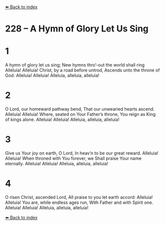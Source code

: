 [⬅️ Back to index](../README.md)

# 228 – A Hymn of Glory Let Us Sing


# 1
A hymn of glory let us sing;
New hymns thro’-out the world shall ring
Alleluia! Alleluia!
Christ, by a road before untrod,
Ascends unto the throne of God.
Alleluia! Alleluia!
Alleluia, alleluia, alleluia!

# 2
O Lord, our homeward pathway bend,
That our unwearied hearts ascend.
Alleluia! Alleluia!
Where, seated on Your Father’s throne,
You reign as King of kings alone.
Alleluia! Alleluia!
Alleluia, alleluia, alleluia!

# 3
Give us Your joy on earth, O Lord,
In heav’n to be our great reward.
Alleluia! Alleluia!
When throned with You forever, we
Shall praise Your name eternally.
Alleluia! Alleluia!
Alleluia, alleluia, alleluia!

# 4
O risen Christ, ascended Lord,
All praise to you let earth accord:
Alleluia! Alleluia!
You are, while endless ages run,
With Father and with Spirit one.
Alleluia! Alleluia!
Alleluia, alleluia, alleluia!

[⬅️ Back to index](../README.md)
